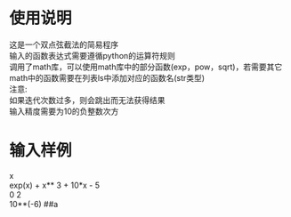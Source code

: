 # 使用说明
这是一个双点弦截法的简易程序  
输入的函数表达式需要遵循python的运算符规则  
调用了math库，可以使用math库中的部分函数(exp，pow，sqrt)，若需要其它math中的函数需要在列表ls中添加对应的函数名(str类型)  
注意:  
如果迭代次数过多，则会跳出而无法获得结果  
输入精度需要为10的负整数次方
# 输入样例
x  
exp(x) + x** 3 + 10*x - 5  
0 2  
10**(-6)
##a
